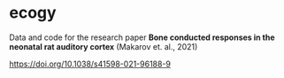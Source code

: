 # ecogy

Data and code for the research paper
**Bone conducted responses in the neonatal rat auditory cortex** (Makarov et. al., 2021)

https://doi.org/10.1038/s41598-021-96188-9
